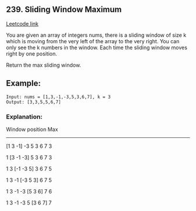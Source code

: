## 239. Sliding Window Maximum
[Leetcode link](https://leetcode.com/problems/sliding-window-maximum/)

You are given an array of integers nums, there is a sliding window of size k which is moving from the very left of the array to the very right. You can only see the k numbers in the window. Each time the sliding window moves right by one position.

Return the max sliding window.

 

## Example:

```
Input: nums = [1,3,-1,-3,5,3,6,7], k = 3
Output: [3,3,5,5,6,7]
```

### Explanation: 
Window position                Max
---------------               -----

[1  3  -1] -3  5  3  6  7       3

 1 [3  -1  -3] 5  3  6  7       3
 
 1  3 [-1  -3  5] 3  6  7       5
 
 1  3  -1 [-3  5  3] 6  7       5
 
 1  3  -1  -3 [5  3  6] 7       6
 
 1  3  -1  -3  5 [3  6  7]      7
